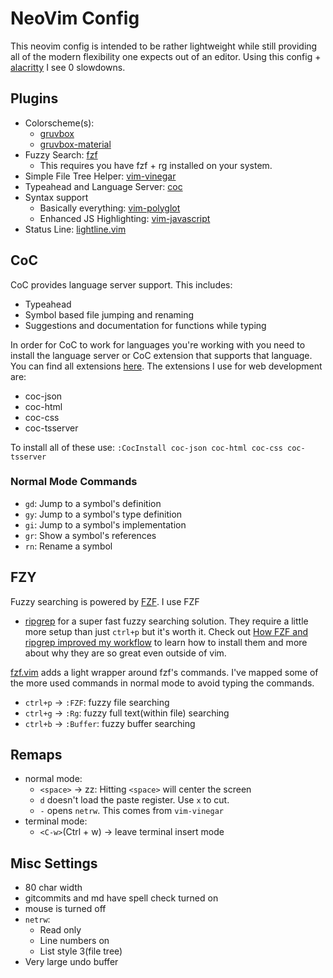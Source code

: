 # NeoVim Config

This neovim config is intended to be rather lightweight while still providing
all of the modern flexibility one expects out of an editor. Using this config +
[alacritty](https://github.com/jwilm/alacritty) I see 0 slowdowns.


## Plugins
- Colorscheme(s): 
  - [gruvbox](https://github.com/morhetz/gruvbox)
  - [gruvbox-material](https://github.com/sainnhe/gruvbox-material)
- Fuzzy Search: [fzf](https://github.com/junegunn/fzf.vim)
  - This requires you have fzf + rg installed on your system.
- Simple File Tree Helper: [vim-vinegar](https://github.com/tpope/vim-vinegar)
- Typeahead and Language Server: [coc](https://github.com/neoclide/coc.nvim)
- Syntax support
  - Basically everything: [vim-polyglot]()
  - Enhanced JS Highlighting: [vim-javascript](https://github.com/pangloss/vim-javascript)
- Status Line: [lightline.vim](https://github.com/itchyny/lightline.vim)

## CoC

CoC provides language server support. This includes:
- Typeahead
- Symbol based file jumping and renaming
- Suggestions and documentation for functions while typing

In order for CoC to work for languages you're working with you need to install
the language server or CoC extension that supports that language. You can find
all extensions [here](https://github.com/neoclide/coc.nvim#extensions). The
extensions I use for web development are:
- coc-json
- coc-html
- coc-css
- coc-tsserver

To install all of these use: `:CocInstall coc-json coc-html coc-css coc-tsserver`

### Normal Mode Commands
- `gd`: Jump to a symbol's definition
- `gy`: Jump to a symbol's type definition
- `gi`: Jump to a symbol's implementation
- `gr`: Show a symbol's references
- `rn`: Rename a symbol

## FZY

Fuzzy searching is powered by [FZF](https://github.com/junegunn/fzf). I use FZF
+ [ripgrep](https://github.com/BurntSushi/ripgrep) for a super fast fuzzy
searching solution. They require a little more setup than just `ctrl+p` but it's
worth it. Check out
[How FZF and ripgrep improved my workflow](https://medium.com/@sidneyliebrand/how-fzf-and-ripgrep-improved-my-workflow-61c7ca212861)
to learn how to install them and more about why they are so great even outside
of vim.

[fzf.vim](https://github.com/junegunn/fzf.vim) adds a light wrapper around fzf's
commands. I've mapped some of the more used commands in normal mode to avoid
typing the commands.

- `ctrl+p` -> `:FZF`: fuzzy file searching
- `ctrl+g` -> `:Rg`: fuzzy full text(within file) searching
- `ctrl+b` -> `:Buffer`: fuzzy buffer searching

## Remaps

- normal mode:
  - `<space>` -> zz: Hitting `<space>` will center the screen
  - `d` doesn't load the paste register. Use `x` to cut.
  - `-` opens `netrw`. This comes from `vim-vinegar`
- terminal mode:
  - `<C-w>`(Ctrl + w) -> leave terminal insert mode

## Misc Settings
- 80 char width
- gitcommits and md have spell check turned on
- mouse is turned off
- `netrw`:
  - Read only
  - Line numbers on
  - List style 3(file tree)
- Very large undo buffer
